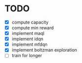 # TODO

- [x] compute capacity
- [x] compute min reward
- [x] implement maql
- [x] implement idqn
- [x] implement mfdqn
- [x] implement boltzman exploration
- [ ] train for longer
